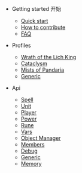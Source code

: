 - Getting started 开始

  - [Quick start](getting-started/quickstart.md)
  - [How to contribute](getting-started/how-to-contribute.md)
  - [FAQ](getting-started/faq.md)

- Profiles

  - [Wrath of the Lich King](profiles/wotlk.md)
  - [Cataclysm](profiles/cataclysm.md)
  - [Mists of Pandaria](profiles/mop.md)
  - [Generic](profiles/generic.md)

- Api

  - [Spell](api/spell.md)
  - [Unit](api/unit.md)
  - [Player](api/player.md)
  - [Power](api/power.md)
  - [Rune](api/rune.md)
  - [Vars](api/vars.md)
  - [Object Manager](api/object-manager.md)
  - [Members](api/members.md)
  - [Debug](api/debug.md)
  - [Generic](api/generic.md)
  - [Memory](api/memory.md)
